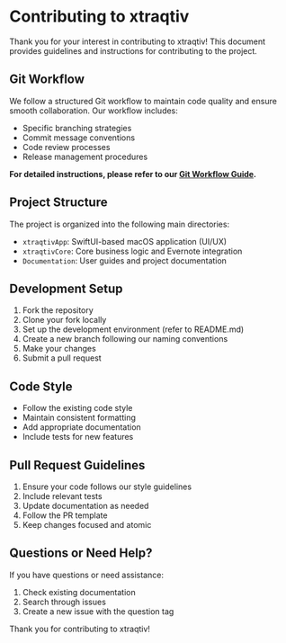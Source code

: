 # Contributing to xtraqtiv

Thank you for your interest in contributing to xtraqtiv! This document provides guidelines and instructions for contributing to the project.

## Git Workflow

We follow a structured Git workflow to maintain code quality and ensure smooth collaboration. Our workflow includes:
- Specific branching strategies
- Commit message conventions
- Code review processes
- Release management procedures

**For detailed instructions, please refer to our [Git Workflow Guide](.github/GIT_WORKFLOW.md).**

## Project Structure

The project is organized into the following main directories:
- `xtraqtivApp`: SwiftUI-based macOS application (UI/UX)
- `xtraqtivCore`: Core business logic and Evernote integration
- `Documentation`: User guides and project documentation

## Development Setup

1. Fork the repository
2. Clone your fork locally
3. Set up the development environment (refer to README.md)
4. Create a new branch following our naming conventions
5. Make your changes
6. Submit a pull request

## Code Style

- Follow the existing code style
- Maintain consistent formatting
- Add appropriate documentation
- Include tests for new features

## Pull Request Guidelines

1. Ensure your code follows our style guidelines
2. Include relevant tests
3. Update documentation as needed
4. Follow the PR template
5. Keep changes focused and atomic

## Questions or Need Help?

If you have questions or need assistance:
1. Check existing documentation
2. Search through issues
3. Create a new issue with the question tag

Thank you for contributing to xtraqtiv!
